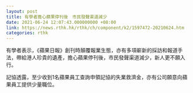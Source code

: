 ```yaml
---
layout: post
title: 有學者擔心蘋果停刊後　市民發聲渠道減少
date: 2021-06-24 12:07:43.000000000 +08:00
link: https://news.rthk.hk/rthk/ch/component/k2/1597472-20210624.htm
categories: rthk
---
```


有學者表示，《蘋果日報》創刊時顛覆報業生態，亦有多項嶄新的採訪和報道手法，帶給港人珍貴的遺產，擔心蘋果停刊後，市民發聲渠道減少，新人更不願入行。

記協透露，至少收到1名蘋果員工查詢申領記協的失業救濟金，亦有公司願意向蘋果員工提供少量職位。
